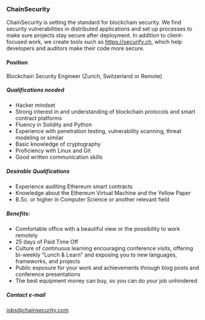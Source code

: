 ### ChainSecurity

ChainSecurity is setting the standard for blockchain security. We find security vulnerabilities in distributed applications and set up processes to make sure projects stay secure after deployment.
In addition to client-focused work, we create tools such as https://securify.ch, which help developers and auditors make their code more secure.

#### Position
Blockchain Security Engineer (Zurich, Switzerland or Remote)

##### Qualifications needed
* Hacker mindset
* Strong interest in and understanding of blockchain protocols and smart contract platforms
* Fluency in Solidity and Python
* Experience with penetration testing, vulnerability scanning, threat modeling or similar
* Basic knowledge of cryptography
* Proficiency with Linux and Git
* Good written communication skills

##### Desirable Qualifications
* Experience auditing Ethereum smart contracts
* Knowledge about the Ethereum Virtual Machine and the Yellow Paper
* B.Sc. or higher in Computer Science or another relevant field

##### Benefits:
* Comfortable office with a beautiful view or the possibility to work remotely
* 25 days of Paid Time Off
* Culture of continuous learning encouraging conference visits, offering bi-weekly “Lunch & Learn” and exposing you to new languages, frameworks, and projects
* Public exposure for your work and achievements through blog posts and conference presentations
* The best equipment money can buy, so you can do your job unhindered

##### Contact e-mail
jobs@chainsecurity.com
